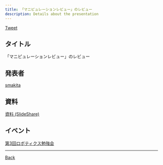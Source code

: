```yaml
---
title: 「マニピュレーションレビュー」のレビュー
description: Details about the presentation
---
```


<link rel="shortcut icon" type="image/x-icon" href="/favicon.ico?">

<a href="https://twitter.com/share?ref_src=twsrc%5Etfw" class="twitter-share-button" data-show-count="false">Tweet</a><script async src="https://platform.twitter.com/widgets.js" charset="utf-8"></script>

## タイトル
「マニピュレーションレビュー」のレビュー
## 発表者
[smakita](https://connpass.com/user/smakita/)
## 資料
[資料 (SlideShare)](https://www.slideshare.net/SatoshiMakita/robosemi-a-brief-survey-on-surveys-on-robotic-manipulation-researches)
## イベント
[第3回ロボティクス勉強会](./3.md)

- - -
[Back](../../archive.md)
